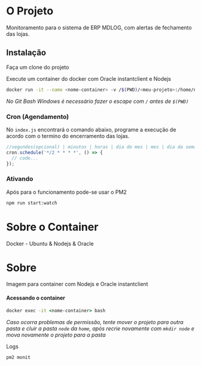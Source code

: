 # O Projeto

Monitoramento para o sistema de ERP MDLOG, com alertas de fechamento das lojas.

## Instalação

Faça um clone do projeto

Execute um container do docker com Oracle instantclient e Nodejs

```bash
docker run -it --name <nome-container> -v /$(PWD)/<meu-projeto>:/home/node noebezerra/ubuntu-oracle-node:latest bash
```

_No Git Bash Windows é necessário fazer o escape com `/` antes de `$(PWD)`_

### Cron (Agendamento)

No `index.js` encontrará o comando abaixo, programe a execução de acordo com o termino do encerramento das lojas.

```js
//segundos(opcional) | minutos | horas | dia do mes | mes | dia da semana
cron.schedule('*/2 * * * *', () => {
  // code...
});
```

### Ativando

Após para o funcionamento pode-se usar o PM2

```bash
npm run start:watch
```

# Sobre o Container

Docker - Ubuntu & Nodejs & Oracle

# Sobre

Imagem para container com Nodejs e Oracle instantclient

#### Acessando o container

```cmd
docker exec -it <nome-container> bash
```

_Caso ocorra problemas de permissão, tente mover o projeto para outra pasta e cluir a pasta `node` da `home`, após recrie novamente com `mkdir node` e mova novamente o projeto para a pasta_

Logs

```cmd
pm2 monit
```
